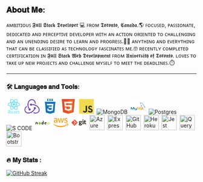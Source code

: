 ## 𝐀𝐛𝐨𝐮𝐭 𝐌𝐞:

ᴀᴍʙɪᴛɪᴏᴜꜱ 𝕱𝖚𝖑𝖑 𝕾𝖙𝖆𝖈𝖐 𝕯𝖊𝖛𝖊𝖑𝖔𝖕𝖊𝖗 💻 ꜰʀᴏᴍ 𝕿𝖔𝖗𝖔𝖓𝖙𝖔, 𝕮𝖆𝖓𝖆𝖉𝖆.🌎
ꜰᴏᴄᴜꜱᴇᴅ, ᴘᴀꜱꜱɪᴏɴᴀᴛᴇ, ᴅᴇᴅɪᴄᴀᴛᴇᴅ ᴀɴᴅ ᴘᴇʀᴄᴇᴘᴛɪᴠᴇ ᴅᴇᴠᴇʟᴏᴘᴇʀ ᴡɪᴛʜ ᴀɴ ᴀᴄᴛɪᴏɴ ᴏʀɪᴇɴᴛᴇᴅ ᴛᴏ ᴄʜᴀʟʟᴇɴɢɪɴɢ ᴀɴᴅ ᴀɴ ᴜɴᴇɴᴅɪɴɢ ᴅᴇꜱɪʀᴇ ᴛᴏ ʟᴇᴀʀɴ ᴀɴᴅ ᴘʀᴏɢʀᴇꜱꜱ.👩‍💻
ᴀɴʏᴛʜɪɴɢ ᴀɴᴅ ᴇᴠᴇʀʏᴛʜɪɴɢ ᴛʜᴀᴛ ᴄᴀɴ ʙᴇ ᴄʟᴀꜱꜱɪꜰɪᴇᴅ ᴀꜱ ᴛᴇᴄʜɴᴏʟᴏɢʏ ꜰᴀꜱᴄɪɴᴀᴛᴇꜱ ᴍᴇ.🤓 ʀᴇᴄᴇɴᴛʟʏ ᴄᴏᴍᴘʟᴇᴛᴇᴅ ᴄᴇʀᴛɪꜰɪᴄᴀᴛɪᴏɴ ɪɴ 𝕱𝖚𝖑𝖑 𝕾𝖙𝖆𝖈𝖐 𝖂𝖊𝖇 𝕯𝖊𝖛𝖊𝖑𝖔𝖕𝖒𝖊𝖓𝖙 ꜰʀᴏᴍ 𝖀𝖓𝖎𝖛𝖊𝖗𝖘𝖎𝖙𝖞 𝖔𝖋 𝕿𝖔𝖗𝖔𝖓𝖙𝖔.
ʟᴏᴠᴇꜱ ᴛᴏ ᴛᴀᴋᴇ ᴜᴘ ɴᴇᴡ ᴘʀᴏᴊᴇᴄᴛꜱ ᴀɴᴅ ᴄʜᴀʟʟᴇɴɢᴇ ᴍʏꜱᴇʟꜰ ᴛᴏ ᴍᴇᴇᴛ ᴛʜᴇ ᴅᴇᴀᴅʟɪɴᴇꜱ.⏱️

---

### :hammer_and_wrench: 𝐋𝐚𝐧𝐠𝐮𝐚𝐠𝐞𝐬 𝐚𝐧𝐝 𝐓𝐨𝐨𝐥𝐬:

<div>
  <img src="https://github.com/devicons/devicon/blob/master/icons/react/react-original-wordmark.svg" title="React" alt="React" width="40" height="40"/>&nbsp;
  <img src="https://github.com/devicons/devicon/blob/master/icons/redux/redux-original.svg" title="Redux" alt="Redux " width="40" height="40"/>&nbsp;
  <img src="https://github.com/devicons/devicon/blob/master/icons/css3/css3-plain-wordmark.svg"  title="CSS3" alt="CSS" width="40" height="40"/>&nbsp;
  <img src="https://github.com/devicons/devicon/blob/master/icons/html5/html5-original.svg" title="HTML5" alt="HTML" width="40" height="40"/>&nbsp;
  <img src="https://github.com/devicons/devicon/blob/master/icons/javascript/javascript-original.svg" title="JavaScript" alt="JavaScript" width="40" height="40"/>&nbsp;
<img src="https://cdn.jsdelivr.net/gh/devicons/devicon/icons/mongodb/mongodb-original.svg" title="MongoDB"  alt="MongoDB" width="40" height="40" />&nbsp;      
  <img src="https://github.com/devicons/devicon/blob/master/icons/mysql/mysql-original-wordmark.svg" title="MySQL"  alt="MySQL" width="40" height="40"/>&nbsp;
  <img src="https://cdn.jsdelivr.net/gh/devicons/devicon/icons/postgresql/postgresql-original-wordmark.svg" title="Postgresql"  alt="Postgres" width="40" height="40"/>&nbsp;
      <img src="https://cdn.jsdelivr.net/gh/devicons/devicon/icons/vscode/vscode-original-wordmark.svg" title="VS CODE" alt="S CODE" width="40" height="40"/>&nbsp;    
  <img src="https://github.com/devicons/devicon/blob/master/icons/nodejs/nodejs-original-wordmark.svg" title="NodeJS" alt="NodeJS" width="40" height="40"/>&nbsp;
  <img src="https://github.com/devicons/devicon/blob/master/icons/amazonwebservices/amazonwebservices-plain-wordmark.svg" title="AWS" alt="AWS" width="40" height="40"/>&nbsp;
  <img src="https://github.com/devicons/devicon/blob/master/icons/git/git-original-wordmark.svg" title="Git" **alt="Git" width="40" height="40"/>&nbsp;
  <img src="https://cdn.jsdelivr.net/gh/devicons/devicon/icons/azure/azure-original.svg" title="Azure" **alt="Azure" width="40" height="40"/>&nbsp;
  <img src="https://cdn.jsdelivr.net/gh/devicons/devicon/icons/express/express-original.svg" title="Express" **alt="Express" width="40" height="40"/>&nbsp;
  <img src="https://cdn.jsdelivr.net/gh/devicons/devicon/icons/github/github-original.svg" title="GitHub" **alt="GitHub" width="40" height="40"/>&nbsp;
  <img src="https://cdn.jsdelivr.net/gh/devicons/devicon/icons/heroku/heroku-plain-wordmark.svg" title="Heroku" **alt="Heroku" width="40" height="40"/>&nbsp;
  <img src="https://cdn.jsdelivr.net/gh/devicons/devicon/icons/jest/jest-plain.svg" title="Jest" **alt="Jest" width="40" height="40" />&nbsp;
  <img src="https://cdn.jsdelivr.net/gh/devicons/devicon/icons/jquery/jquery-original-wordmark.svg" title="jQuery" **alt="jQuery" width="40" height="40" />&nbsp;
  <img src="https://cdn.jsdelivr.net/gh/devicons/devicon/icons/bootstrap/bootstrap-original.svg" title="Bootstrap" **alt="Bootstrap" width="40" height="40"/>&nbsp;
          
</div>

### :fire: 𝐌𝐲 𝐒𝐭𝐚𝐭𝐬 :

[![GitHub Streak](http://github-readme-streak-stats.herokuapp.com?user=ReemMDA99&theme=dark)](https://git.io/streak-stats)
